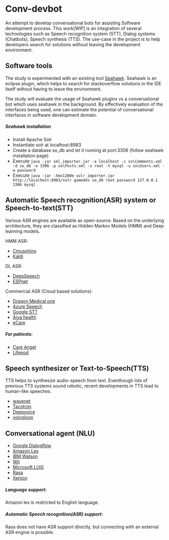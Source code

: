 # Conv-devbot

An attempt to develop conversational bots for assisting Software development process.
This work[WIP] is an integration of several technologies such as Speech recognition system (STT), Dialog systems (Chatbots), Speech synthesis (TTS).
The use-case in the project is to help developers search for solutions without leaving the development environment.

## Software tools

The study is experimented with an existing tool [Seahawk](http://seahawk.inf.usi.ch/index.html). Seahawk is an eclipse plugin, which helps to search for stackoverflow solutions in the IDE itself without having to leave the environment.

The study will evaluate the usage of Seahawk plugins vs a conversational bot which uses seahawk in the background. By effectively evaluation of the interfaces being used, one can estimate the potential of conversational interfaces in software development domain.

##### Seahawk installation
* Install Apache Solr
* Instantiate solr at localhost:8983
* Create a database so_db and let it running at port:3306 (follow seahawk installation page)
* Execute `java -jar xml_importer.jar -a localhost -c so\Comments.xml -d so_db -o 3306 -p so\Posts.xml -s root -t mysql -u so\Users.xml -w password`
* Execute `java -jar -Xmx1200m solr_importer.jar http://localhost:8983/solr gamedev so_db root password 127.0.0.1 3306 mysql`


## Automatic Speech recognition(ASR) system or Speech-to-text(STT)

Various ASR engines are available as open-source. Based on the underlying architecture, they are classified as Hidden Markov Models (HMM) and Deep learning models.

HMM ASR:
* [Cmusphinx](https://cmusphinx.github.io/)
* [Kaldi](https://kaldi-asr.org/)

DL ASR:
* [DeepSpeech](https://github.com/mozilla/DeepSpeech)
* [ESPnet](https://github.com/espnet/espnet)

Commercial ASR (Cloud based solutions):
* [Dragon Medical one](https://www.nuance.com/healthcare/provider-solutions/speech-recognition.html)
* [Azure Speech](https://azure.microsoft.com/en-us/services/cognitive-services/speech-to-text/)
* [Google STT](https://cloud.google.com/speech-to-text)
* [Aiva health](https://www.aivahealth.com/)
* [eCare](https://ecarenotes.com/)

##### For patients:
* [Care Angel](https://www.careangel.com/)
* [Lifepod](https://lifepod.com/)

## Speech synthesizer or Text-to-Speech(TTS)

TTS helps to synthesize audio-speech from text. Eventhough lots of previous TTS systems sound robotic, recent developments in TTS lead to human-like speeches.

* [wavenet](https://github.com/ibab/tensorflow-wavenet)
* [Tacotron](https://github.com/keithito/tacotron)
* [Deepvoice](https://github.com/r9y9/deepvoice3_pytorch)
* [voiceloop](https://research.fb.com/downloads/voiceloop/)

## Conversational agent (NLU)

* [Google Dialogflow](https://cloud.google.com/dialogflow)
* [Amazon Lex](https://aws.amazon.com/lex/)
* [IBM Watson](https://www.ibm.com/watson)
* [Wit](https://wit.ai/)
* [Microsoft LUIS](https://www.luis.ai/)
* [Rasa](https://rasa.com/)
* [Xenioo](https://www.xenioo.com/en/)

##### Language support:
Amazon lex is restricted to English language.

##### Automatic Speech recognition(ASR) support:
Rasa does not have ASR support directly, but connecting with an external ASR engine is possible.
